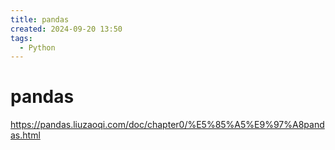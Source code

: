 ```yaml
---
title: pandas
created: 2024-09-20 13:50
tags:
  - Python
---
```


<!-- markdownlint-disable MD025 -->

# pandas


<https://pandas.liuzaoqi.com/doc/chapter0/%E5%85%A5%E9%97%A8pandas.html>